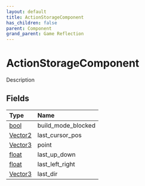 ```yaml
---
layout: default
title: ActionStorageComponent
has_children: false
parent: Component
grand_parent: Game Reflection
---
```

# ActionStorageComponent
Description 

## Fields
| Type | Name |
|:-------------|:--------------|
| [bool](/game-reflection/components/bool.md) | build_mode_blocked |
| [Vector2](/game-reflection/classes/vector2.md) | last_cursor_pos |
| [Vector3](/game-reflection/classes/vector3.md) | point |
| [float](/game-reflection/components/float.md) | last_up_down |
| [float](/game-reflection/components/float.md) | last_left_right |
| [Vector3](/game-reflection/classes/vector3.md) | last_dir |
